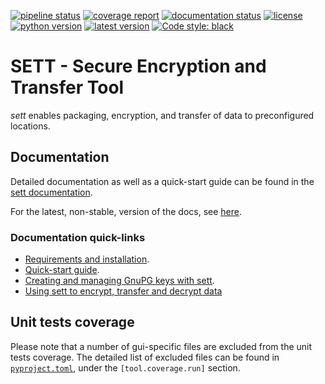 [![pipeline status](https://gitlab.com/biomedit/sett/badges/master/pipeline.svg)](https://gitlab.com/biomedit/sett/-/commits/master)
[![coverage report](https://gitlab.com/biomedit/sett/badges/master/coverage.svg)](https://gitlab.com/biomedit/sett/-/commits/master)
[![documentation status](https://readthedocs.org/projects/sett/badge/)](https://sett.readthedocs.io/)
[![license](https://img.shields.io/badge/License-GPLv3-blue.svg)](https://www.gnu.org/licenses/gpl-3.0)
[![python version](https://img.shields.io/pypi/pyversions/sett.svg?logo=python&logoColor=white)](https://pypi.org/project/sett)
[![latest version](https://img.shields.io/pypi/v/sett.svg)](https://pypi.org/project/sett)
[![Code style: black](https://img.shields.io/badge/code%20style-black-000000.svg)](https://github.com/psf/black)

# SETT - Secure Encryption and Transfer Tool

_sett_ enables packaging, encryption, and transfer of data to preconfigured locations.

## Documentation

Detailed documentation as well as a quick-start guide can be found in the
[sett documentation](https://sett.readthedocs.io).

For the latest, non-stable, version of the docs, see [here](<https://sett.readthedocs.io/en/latest/>).

### Documentation quick-links

* [Requirements and installation](https://sett.readthedocs.io/en/stable/installation.html).
* [Quick-start guide](https://sett.readthedocs.io/en/stable/quick_start.html).
* [Creating and managing GnuPG keys with sett](https://sett.readthedocs.io/en/stable/key_management.html).
* [Using sett to encrypt, transfer and decrypt data](https://sett.readthedocs.io/en/stable/usage.html)

## Unit tests coverage

Please note that a number of gui-specific files are excluded from the unit
tests coverage. The detailed list of excluded files can be found in
[`pyproject.toml`](pyproject.toml), under the `[tool.coverage.run]` section.
